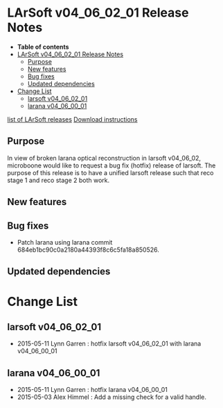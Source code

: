 LArSoft v04\_06\_02\_01 Release Notes
=============================================================================

-   **Table of contents**
-   [LArSoft v04\_06\_02\_01 Release Notes](#LArSoft-v04_06_02_01-Release-Notes)
    -   [Purpose](#Purpose)
    -   [New features](#New-features)
    -   [Bug fixes](#Bug-fixes)
    -   [Updated dependencies](#Updated-dependencies)
-   [Change List](#Change-List)
    -   [larsoft v04\_06\_02\_01](#larsoft-v04_06_02_01)
    -   [larana v04\_06\_00\_01](#larana-v04_06_00_01)

[list of LArSoft releases](LArSoft_release_list)
[Download instructions](http://scisoft.fnal.gov/scisoft/bundles/larsoft/v04_06_02_01/larsoft-v04_06_02_01.html)

Purpose
--------------------

In view of broken larana optical reconstruction in larsoft v04\_06\_02,
microboone would like to request a bug fix (hotfix) release of larsoft.
The purpose of this release is to have a unified larsoft release such that
reco stage 1 and reco stage 2 both work.

New features
------------------------------

Bug fixes
------------------------

-   Patch larana using larana commit 684eb1bc90c0a2180a44393f8c6c5fa18a850526.

Updated dependencies
----------------------------------------------

Change List
============================

larsoft v04\_06\_02\_01
-------------------------------------------------

-   2015-05-11 Lynn Garren : hotfix larsoft v04\_06\_02\_01 with larana v04\_06\_00\_01

larana v04\_06\_00\_01
-----------------------------------------------

-   2015-05-11 Lynn Garren : hotfix larana v04\_06\_00\_01
-   2015-05-03 Alex Himmel : Add a missing check for a valid handle.
